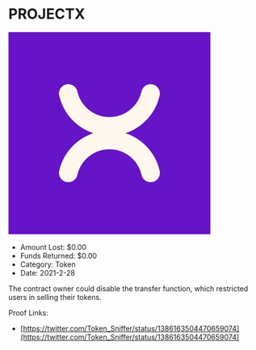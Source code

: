 # PROJECTX
![PROJECTX](/rektimages/PROJECTX.png)
- Amount Lost: $0.00
- Funds Returned: $0.00
- Category: Token
- Date: 2021-2-28

The contract owner could disable the transfer function, which restricted users in selling their tokens.


Proof Links:
- [https://twitter.com/Token_Sniffer/status/1386163504470659074](https://twitter.com/Token_Sniffer/status/1386163504470659074)


